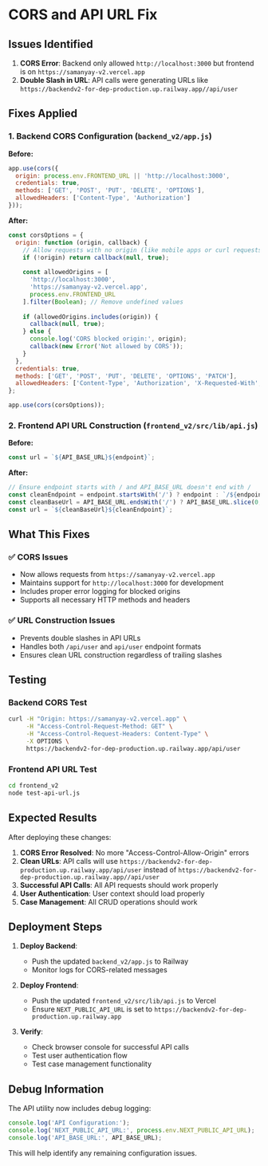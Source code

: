 # CORS and API URL Fix

## Issues Identified

1. **CORS Error**: Backend only allowed `http://localhost:3000` but frontend is on `https://samanyay-v2.vercel.app`
2. **Double Slash in URL**: API calls were generating URLs like `https://backendv2-for-dep-production.up.railway.app//api/user`

## Fixes Applied

### 1. Backend CORS Configuration (`backend_v2/app.js`)

**Before:**
```javascript
app.use(cors({
  origin: process.env.FRONTEND_URL || 'http://localhost:3000',
  credentials: true,
  methods: ['GET', 'POST', 'PUT', 'DELETE', 'OPTIONS'],
  allowedHeaders: ['Content-Type', 'Authorization']
}));
```

**After:**
```javascript
const corsOptions = {
  origin: function (origin, callback) {
    // Allow requests with no origin (like mobile apps or curl requests)
    if (!origin) return callback(null, true);
    
    const allowedOrigins = [
      'http://localhost:3000',
      'https://samanyay-v2.vercel.app',
      process.env.FRONTEND_URL
    ].filter(Boolean); // Remove undefined values
    
    if (allowedOrigins.includes(origin)) {
      callback(null, true);
    } else {
      console.log('CORS blocked origin:', origin);
      callback(new Error('Not allowed by CORS'));
    }
  },
  credentials: true,
  methods: ['GET', 'POST', 'PUT', 'DELETE', 'OPTIONS', 'PATCH'],
  allowedHeaders: ['Content-Type', 'Authorization', 'X-Requested-With', 'Accept', 'Origin']
};

app.use(cors(corsOptions));
```

### 2. Frontend API URL Construction (`frontend_v2/src/lib/api.js`)

**Before:**
```javascript
const url = `${API_BASE_URL}${endpoint}`;
```

**After:**
```javascript
// Ensure endpoint starts with / and API_BASE_URL doesn't end with /
const cleanEndpoint = endpoint.startsWith('/') ? endpoint : `/${endpoint}`;
const cleanBaseUrl = API_BASE_URL.endsWith('/') ? API_BASE_URL.slice(0, -1) : API_BASE_URL;
const url = `${cleanBaseUrl}${cleanEndpoint}`;
```

## What This Fixes

### ✅ CORS Issues
- Now allows requests from `https://samanyay-v2.vercel.app`
- Maintains support for `http://localhost:3000` for development
- Includes proper error logging for blocked origins
- Supports all necessary HTTP methods and headers

### ✅ URL Construction Issues
- Prevents double slashes in API URLs
- Handles both `/api/user` and `api/user` endpoint formats
- Ensures clean URL construction regardless of trailing slashes

## Testing

### Backend CORS Test
```bash
curl -H "Origin: https://samanyay-v2.vercel.app" \
     -H "Access-Control-Request-Method: GET" \
     -H "Access-Control-Request-Headers: Content-Type" \
     -X OPTIONS \
     https://backendv2-for-dep-production.up.railway.app/api/user
```

### Frontend API URL Test
```bash
cd frontend_v2
node test-api-url.js
```

## Expected Results

After deploying these changes:

1. **CORS Error Resolved**: No more "Access-Control-Allow-Origin" errors
2. **Clean URLs**: API calls will use `https://backendv2-for-dep-production.up.railway.app/api/user` instead of `https://backendv2-for-dep-production.up.railway.app//api/user`
3. **Successful API Calls**: All API requests should work properly
4. **User Authentication**: User context should load properly
5. **Case Management**: All CRUD operations should work

## Deployment Steps

1. **Deploy Backend**:
   - Push the updated `backend_v2/app.js` to Railway
   - Monitor logs for CORS-related messages

2. **Deploy Frontend**:
   - Push the updated `frontend_v2/src/lib/api.js` to Vercel
   - Ensure `NEXT_PUBLIC_API_URL` is set to `https://backendv2-for-dep-production.up.railway.app`

3. **Verify**:
   - Check browser console for successful API calls
   - Test user authentication flow
   - Test case management functionality

## Debug Information

The API utility now includes debug logging:
```javascript
console.log('API Configuration:');
console.log('NEXT_PUBLIC_API_URL:', process.env.NEXT_PUBLIC_API_URL);
console.log('API_BASE_URL:', API_BASE_URL);
```

This will help identify any remaining configuration issues.
